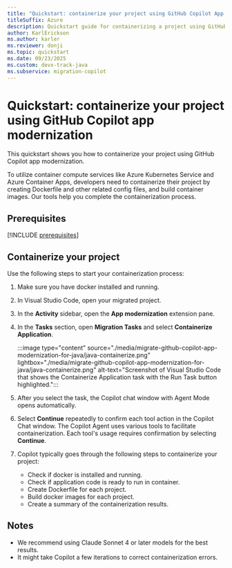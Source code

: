 ```yaml
---
title: "Quickstart: containerize your project using GitHub Copilot App Modernization"
titleSuffix: Azure
description: Quickstart guide for containerizing a project using GitHub Copilot app modernization
author: KarlErickson
ms.author: karler
ms.reviewer: donji
ms.topic: quickstart
ms.date: 09/23/2025
ms.custom: devx-track-java
ms.subservice: migration-copilot
---
```


# Quickstart: containerize your project using GitHub Copilot app modernization

This quickstart shows you how to containerize your project using GitHub Copilot app modernization.

To utilize container compute services like Azure Kubernetes Service and Azure Container Apps, developers need to containerize their project by creating Dockerfile and other related config files, and build container images. Our tools help you complete the containerization process.

## Prerequisites

[!INCLUDE [prerequisites](includes/migrate-github-copilot-app-modernization-for-java-quickstart-prerequisites.md)]

## Containerize your project

Use the following steps to start your containerization process:

1. Make sure you have docker installed and running.

1. In Visual Studio Code, open your migrated project.

1. In the **Activity** sidebar, open the **App modernization** extension pane.

1. In the **Tasks** section, open **Migration Tasks** and select **Containerize Application**.

   :::image type="content" source="./media/migrate-github-copilot-app-modernization-for-java/java-containerize.png" lightbox="./media/migrate-github-copilot-app-modernization-for-java/java-containerize.png" alt-text="Screenshot of Visual Studio Code that shows the Containerize Application task with the Run Task button highlighted.":::

1. After you select the task, the Copilot chat window with Agent Mode opens automatically.

1. Select **Continue** repeatedly to confirm each tool action in the Copilot Chat window. The Copilot Agent uses various tools to facilitate containerization. Each tool's usage requires confirmation by selecting **Continue**.

1. Copilot typically goes through the following steps to containerize your project:

   - Check if docker is installed and running.
   - Check if application code is ready to run in container.
   - Create Dockerfile for each project.
   - Build docker images for each project.
   - Create a summary of the containerization results.

## Notes

- We recommend using Claude Sonnet 4 or later models for the best results.
- It might take Copilot a few iterations to correct containerization errors.
